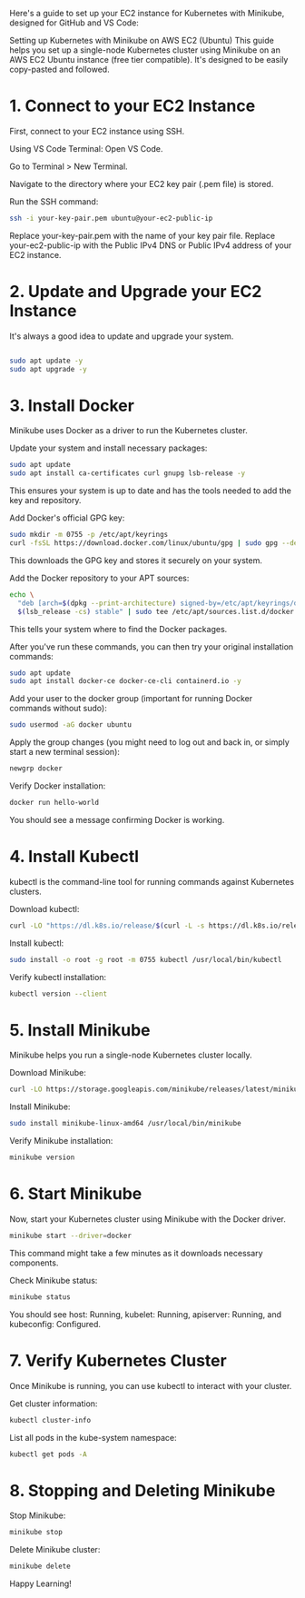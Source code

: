 Here's a guide to set up your EC2 instance for Kubernetes with Minikube, designed for GitHub and VS Code:

Setting up Kubernetes with Minikube on AWS EC2 (Ubuntu)
This guide helps you set up a single-node Kubernetes cluster using Minikube on an AWS EC2 Ubuntu instance (free tier compatible). It's designed to be easily copy-pasted and followed.

# 1. Connect to your EC2 Instance
First, connect to your EC2 instance using SSH.

Using VS Code Terminal:
Open VS Code.

Go to Terminal > New Terminal.

Navigate to the directory where your EC2 key pair (.pem file) is stored.

Run the SSH command:

```Bash
ssh -i your-key-pair.pem ubuntu@your-ec2-public-ip
```
Replace your-key-pair.pem with the name of your key pair file.
Replace your-ec2-public-ip with the Public IPv4 DNS or Public IPv4 address of your EC2 instance.

# 2. Update and Upgrade your EC2 Instance
It's always a good idea to update and upgrade your system.

```Bash

sudo apt update -y
sudo apt upgrade -y
```

# 3. Install Docker
Minikube uses Docker as a driver to run the Kubernetes cluster.


Update your system and install necessary packages:

```Bash
sudo apt update
sudo apt install ca-certificates curl gnupg lsb-release -y
```

This ensures your system is up to date and has the tools needed to add the key and repository.

Add Docker's official GPG key:

```Bash
sudo mkdir -m 0755 -p /etc/apt/keyrings
curl -fsSL https://download.docker.com/linux/ubuntu/gpg | sudo gpg --dearmor -o /etc/apt/keyrings/docker.gpg
```
This downloads the GPG key and stores it securely on your system.

Add the Docker repository to your APT sources:

```Bash
echo \
  "deb [arch=$(dpkg --print-architecture) signed-by=/etc/apt/keyrings/docker.gpg] https://download.docker.com/linux/ubuntu \
  $(lsb_release -cs) stable" | sudo tee /etc/apt/sources.list.d/docker.list > /dev/null
```
This tells your system where to find the Docker packages.

After you've run these commands, you can then try your original installation commands:

```Bash
sudo apt update
sudo apt install docker-ce docker-ce-cli containerd.io -y
```

Add your user to the docker group (important for running Docker commands without sudo):

```Bash
sudo usermod -aG docker ubuntu
```
Apply the group changes (you might need to log out and back in, or simply start a new terminal session):

```Bash
newgrp docker
```
Verify Docker installation:

```Bash
docker run hello-world
```
You should see a message confirming Docker is working.

# 4. Install Kubectl
kubectl is the command-line tool for running commands against Kubernetes clusters.

Download kubectl:

```Bash
curl -LO "https://dl.k8s.io/release/$(curl -L -s https://dl.k8s.io/release/stable.txt)/bin/linux/amd64/kubectl"
```
Install kubectl:

```Bash
sudo install -o root -g root -m 0755 kubectl /usr/local/bin/kubectl
```
Verify kubectl installation:

```Bash
kubectl version --client
```
# 5. Install Minikube
Minikube helps you run a single-node Kubernetes cluster locally.

Download Minikube:

```Bash
curl -LO https://storage.googleapis.com/minikube/releases/latest/minikube-linux-amd64
```
Install Minikube:

```Bash
sudo install minikube-linux-amd64 /usr/local/bin/minikube
```
Verify Minikube installation:

```Bash
minikube version
```
# 6. Start Minikube
Now, start your Kubernetes cluster using Minikube with the Docker driver.

```Bash
minikube start --driver=docker
```
This command might take a few minutes as it downloads necessary components.

Check Minikube status:

```Bash
minikube status
```
You should see host: Running, kubelet: Running, apiserver: Running, and kubeconfig: Configured.

# 7. Verify Kubernetes Cluster
Once Minikube is running, you can use kubectl to interact with your cluster.

Get cluster information:

```Bash
kubectl cluster-info
```
List all pods in the kube-system namespace:

```Bash
kubectl get pods -A
```
# 8. Stopping and Deleting Minikube
Stop Minikube:

```Bash
minikube stop
```
Delete Minikube cluster:

```Bash
minikube delete
```
Happy Learning!



